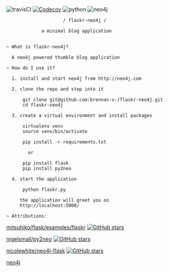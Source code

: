![travisCI](https://travis-ci.org/brennan-v-/flaskr-neo4j.svg) [![Codecov](https://img.shields.io/codecov/c/github/brennan-v-/flaskr-neo4j.svg)](https://codecov.io/github/brennan-v-/flaskr-neo4j?branch=master)
 ![python](https://img.shields.io/badge/python-2.7%2C%203.3%2C%203.4%2C%203.5%2C%203.5--dev-blue.svg) ![neo4j](https://img.shields.io/badge/neo4j-2.0.4%2C%202.1.8-blue.svg)

                         / flaskr-neo4j /

                 a minimal blog application


    ~ What is flaskr-neo4j?

      A neo4j powered thumble blog application

    ~ How do I use it?

      1. install and start neo4j from http://neo4j.com

      2. clone the repo and step into it

          git clone git@github.com:brennan-v-/flaskr-neo4j.git
          cd flaskr-neo4j

      3. create a virtual environment and install packages

          virtualenv venv
          source venv/bin/activate

          pip install -r requirements.txt

            or
            
          pip install flask
          pip install py2neo

      4. start the application

          python flaskr.py

         the application will greet you on
         http://localhost:5000/

    ~ Attributions:

[mitsuhiko/flask/examples/flaskr](https://github.com/mitsuhiko/flask/tree/master/examples/flaskr/) [![GitHub stars](https://img.shields.io/github/stars/mitsuhiko/flask.svg?style=social&label=Star)](https://github.com/mitsuhiko/flask)

[nigelsmall/py2neo](https://github.com/nigelsmall/py2neo) [![GitHub stars](https://img.shields.io/github/stars/nigelsmall/py2neo.svg?style=social&label=Star)](https://github.com/nigelsmall/py2neo)

[nicolewhite/neo4j-flask](https://github.com/nicolewhite/neo4j-flask) [![GitHub stars](https://img.shields.io/github/stars/nicolewhite/neo4j-flask.svg?style=social&label=Star)](https://github.com/nicolewhite/neo4j-flask)

[neo4j](http://neo4j.com/)
